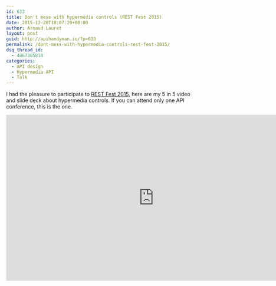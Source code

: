```yaml
---
id: 633
title: Don't mess with hypermedia controls (REST Fest 2015)
date: 2015-12-28T18:07:29+00:00
author: Arnaud Lauret
layout: post
guid: http://apihandyman.io/?p=633
permalink: /dont-mess-with-hypermedia-controls-rest-fest-2015/
dsq_thread_id:
  - 4867385818
categories:
  - API design
  - Hypermedia API
  - Talk
---
```

I had the pleasure to participate to [REST Fest 2015](http://www.restfest.org/), here are my 5 in 5 video and slide deck about hypermedia controls. If you can attend only one API conference, this is the one.

<center><iframe src="https://player.vimeo.com/video/143614365" width="800" height="450" frameborder="0" webkitallowfullscreen mozallowfullscreen allowfullscreen></iframe>
</center>

<center><script async class="speakerdeck-embed" data-id="a5b1c56ca9e5461c9d9731ac745a4f92" data-ratio="1.77777777777778" src="//speakerdeck.com/assets/embed.js"></script></center>

